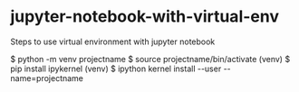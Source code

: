 # jupyter-notebook-with-virtual-env
Steps to use virtual environment with jupyter notebook  


$ python -m venv projectname
$ source projectname/bin/activate
(venv) $ pip install ipykernel
(venv) $ ipython kernel install --user --name=projectname
